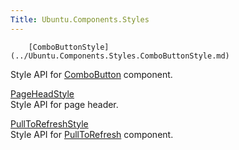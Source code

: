 ```yaml
---
Title: Ubuntu.Components.Styles
---
```

        [ComboButtonStyle](../Ubuntu.Components.Styles.ComboButtonStyle.md)  
Style API for [ComboButton](../Ubuntu.Components.ComboButton.md) component.

[PageHeadStyle](../Ubuntu.Components.Styles.PageHeadStyle.md)  
Style API for page header.

[PullToRefreshStyle](../Ubuntu.Components.Styles.PullToRefreshStyle.md)  
Style API for [PullToRefresh](../Ubuntu.Components.PullToRefresh.md) component.

